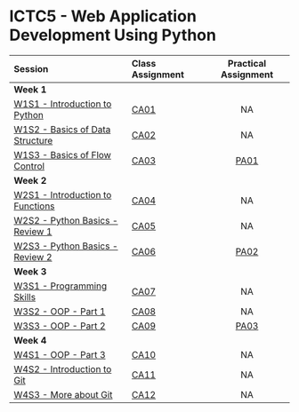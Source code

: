 # ICTC5 - Web Application Development Using Python 

| Session                                      | Class Assignment                    |  Practical Assignment   |
| :------------------------------------------- | :---------------------------------- | :---------------------: |
| **Week 1**                                   |
| [W1S1 - Introduction to Python](./W1/S1/)    | [CA01](./W1/S1/CA01.md)             |           NA            |
| [W1S2 - Basics of Data Structure](./W1/S2/)  | [CA02](./W1/S2/CA02.md)             |           NA            |
| [W1S3 - Basics of Flow Control](./W1/S3/)    | [CA03](./W1/S3/CA03.md)             | [PA01](./W1/S3/PA01.md) |
| **Week 2**                                   |
| [W2S1 - Introduction to Functions](./W2/S1/) | [CA04](./W2/S1/CA04.md)             |           NA            |
| [W2S2 - Python Basics - Review 1](./W2/S2/)  | [CA05](./W2/S2/CA05.md)             |           NA            |
| [W2S3 - Python Basics - Review 2](./W2/S3/)  | [CA06](./W2/S3/CA06-Tic-Tac-Toe.md) | [PA02](./W2/S3/PA02.md) |
| **Week 3**                                   |
| [W3S1 - Programming Skills](./W3/S1/)        | [CA07](./W3/S1/CA07.md)             |           NA            |
| [W3S2 - OOP - Part 1](./W3/S2/)              | [CA08](./W3/S2/CA08.md)             |           NA            |
| [W3S3 - OOP - Part 2](./W3/S3/)              | [CA09](./W3/S3/CA00.md)             | [PA03](./W2/S3/PA02.md) |
| **Week 4**                                   |
| [W4S1 - OOP - Part 3](./W4/S1/)              | [CA10](./W2/S2/CA00.md)             |           NA            |
| [W4S2 - Introduction to Git](./W4/S2/)       | [CA11](./W2/S2/CA00.md)             |           NA            |
| [W4S3 - More about Git](./W4/S3/)            | [CA12](./W2/S2/CA00.md)             |           NA            |
